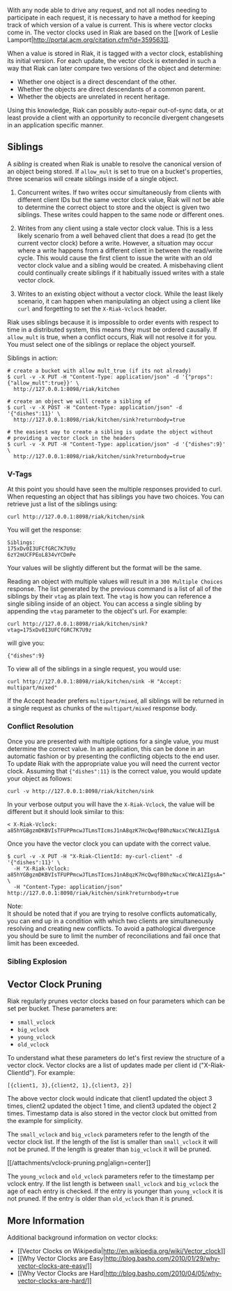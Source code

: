 With any node able to drive any request, and not all nodes needing to
participate in each request, it is necessary to have a method for
keeping track of which version of a value is current. This is where
vector clocks come in. The vector clocks used in Riak are based on the
[[work of Leslie Lamport|http://portal.acm.org/citation.cfm?id=359563]].

When a value is stored in Riak, it is tagged with a vector clock,
establishing its initial version. For each update, the vector clock is
extended in such a way that Riak can later compare two versions of the
object and determine:

 * Whether one object is a direct descendant of the other.
 * Whether the objects are direct descendants of a common parent.
 * Whether the objects are unrelated in recent heritage.

Using this knowledge, Riak can possibly auto-repair out-of-sync data,
or at least provide a client with an opportunity to reconcile
divergent changesets in an application specific manner.

## <a name="siblings"></a> Siblings 

A _sibling_ is created when Riak is unable to resolve the canonical version of
an object being stored.  If `allow_mult` is set to true on a bucket's
properties, three scenarios will create siblings inside of a single object.

1. Concurrent writes.  If two writes occur simultaneously from clients with
different client IDs but the same vector clock value, Riak will not be able to
determine the correct object to store and the object is given two siblings.
These writes could happen to the same node or different ones.

2. Writes from any client using a stale vector clock value.  This is a less
likely scenario from a well behaved client that does a read (to get the
current vector clock) before a write.  However, a situation may occur where a
write happens from a different client in between the read/write cycle.  This
would cause the first client to issue the write with an old vector clock
value and a sibling would be created.  A misbehaving client could continually
create siblings if it habitually issued writes with a stale vector clock.

3. Writes to an existing object without a vector clock.  While the least
likely scenario, it can happen when manipulating an object using a client like
`curl` and forgetting to set the `X-Riak-Vclock` header.

Riak uses siblings because it is impossible to order events with respect to
time in a distributed system, this means they must be ordered causally.  If
`allow_mult` is true, when a conflict occurs, Riak will not resolve it for
you.  You must select one of the siblings or replace the object yourself.

Siblings in action:

    # create a bucket with allow mult_true (if its not already)
    $ curl -v -X PUT -H "Content-Type: application/json" -d '{"props":{"allow_mult":true}}' \
      http://127.0.0.1:8098/riak/kitchen

    # create an object we will create a sibling of
    $ curl -v -X POST -H "Content-Type: application/json" -d '{"dishes":11}' \
      http://127.0.0.1:8098/riak/kitchen/sink?returnbody=true

    # the easiest way to create a sibling is update the object without
    # providing a vector clock in the headers
    $ curl -v -X PUT -H "Content-Type: application/json" -d '{"dishes":9}' \
      http://127.0.0.1:8098/riak/kitchen/sink?returnbody=true

### <a name="vtags"></a>V-Tags

At this point you should have seen the multiple responses provided to curl.
When requesting an object that has siblings you have two choices.  You can
retrieve just a list of the siblings using:

    curl http://127.0.0.1:8098/riak/kitchen/sink

You will get the response:
    
    Siblings:
    175xDv0I3UFCfGRC7K7U9z
    6zY2mUCFPEoL834vYCDmPe

Your values will be slightly different but the format will be the same.

Reading an object with multiple values will result in a `300 Multiple Choices`
response.  The list generated by the previous command is a list of all of the
siblings by their `vtag` as plain text.  The `vtag` is how you can reference a
single sibling inside of an object.  You can access a single sibling by
appending the `vtag` parameter to the object's url.  For example: 

    curl http://127.0.0.1:8098/riak/kitchen/sink?vtag=175xDv0I3UFCfGRC7K7U9z

will give you:

    {"dishes":9} 

To view all of the siblings in a single request, you would use:

    curl http://127.0.0.1:8098/riak/kitchen/sink -H "Accept: multipart/mixed"

If the Accept header prefers `multipart/mixed`, all siblings will be returned
in a single request as chunks of the `multipart/mixed` response body.

### <a name="resolution"></a>Conflict Resolution

Once you are presented with multiple options for a single value, you must
determine the correct value.  In an application, this can be done in an
automatic fashion or by presenting the conflicting objects to the end user.
To update Riak with the appropriate value you will need the current vector
clock.  Assuming that `{"dishes":11}` is the correct value, you would update
your object as follows:

    curl -v http://127.0.0.1:8098/riak/kitchen/sink

In your verbose output you will have the `X-Riak-Vclock`, the value will be
different but it should look similar to this:

    < X-Riak-Vclock: a85hYGBgzmDKBVIsTFUPPmcwJTLmsTIcmsJ1nA8qzK7HcQwqfB0hzNacxCYWcA1ZIgsA

Once you have the vector clock you can update with the correct value.

    $ curl -v -X PUT -H "X-Riak-ClientId: my-curl-client" -d '{"dishes":11}' \
      -H "X-Riak-Vclock: a85hYGBgzmDKBVIsTFUPPmcwJTLmsTIcmsJ1nA8qzK7HcQwqfB0hzNacxCYWcA1ZIgsA=" \
      -H "Content-Type: application/json" http://127.0.0.1:8098/riak/kitchen/sink?returnbody=true

<div class="note"><div class="title">Note:</div>
  It should be noted that if you are trying to resolve conflicts automatically,
  you can end up in a condition with which two clients are simultaneously
  resolving and creating new conflicts.  To avoid a pathological divergence you
  should be sure to limit the number of reconciliations and fail once that limit
  has been exceeded.
</div></div>
      
### Sibling Explosion


## Vector Clock Pruning

Riak regularly prunes vector clocks based on four parameters which can
be set per bucket. These parameters are:

 * `small_vclock`
 * `big_vclock`
 * `young_vclock`
 * `old_vclock`

To understand what these parameters do let's first review the
structure of a vector clock. Vector clocks are a list of updates made
per client id ("X-Riak-ClientId"). For example:

    [{client1, 3},{client2, 1},{client3, 2}]

The above vector clock would indicate that client1 updated the object
3 times, client2 updated the object 1 time, and client3 updated the
object 2 times. Timestamp data is also stored in the vector clock but
omitted from the example for simplicity.

The `small_vclock` and `big_vclock` parameters refer to the length of
the vector clock list. If the length of the list is smaller than
`small_vclock` it will not be pruned. If the length is greater than
`big_vclock` it will be pruned.

[[/attachments/vclock-pruning.png|align=center]]

The `young_vclock` and `old_vclock` parameters refer to the timestamp
per vclock entry. If the list length is between `small_vclock` and
`big_vclock` the age of each entry is checked. If the entry is younger
than `young_vclock` it is not pruned. If the entry is older than
`old_vclock` than it is pruned.

## More Information

Additional background information on vector clocks:

 * [[Vector Clocks on Wikipedia|http://en.wikipedia.org/wiki/Vector_clock]]
 * [[Why Vector Clocks are Easy|http://blog.basho.com/2010/01/29/why-vector-clocks-are-easy/]]
 * [[Why Vector Clocks are Hard|http://blog.basho.com/2010/04/05/why-vector-clocks-are-hard/]]
